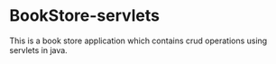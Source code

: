 # BookStore-servlets

This is a book store application which contains crud operations using servlets in java.
